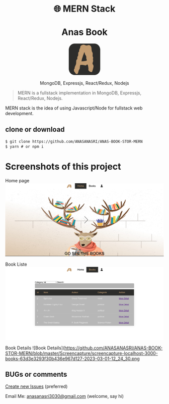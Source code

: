 <h1 align="center">
🌐 MERN Stack
</h1>
<h1 align="center">
Anas Book 
</h1>
<p align="center">
 <img width="100" height="100" src="https://github.com/ANASANASRI/ANAS-BOOK-STOR-MERN/blob/master/frontend/public/logo192.png" />
</p>
<p align="center">
MongoDB, Expressjs, React/Redux, Nodejs
</p>


> MERN is a fullstack implementation in MongoDB, Expressjs, React/Redux, Nodejs.

MERN stack is the idea of using Javascript/Node for fullstack web development.

## clone or download
```terminal
$ git clone https://github.com/ANASANASRI/ANAS-BOOK-STOR-MERN
$ yarn # or npm i
```

# Screenshots of this project

Home page
![Home page](https://github.com/ANASANASRI/ANAS-BOOK-STOR-MERN/blob/master/Screencapture/screencapture-localhost-3000-2023-03-01-12_22_37.png)

Book Liste
![Book Liste](https://github.com/ANASANASRI/ANAS-BOOK-STOR-MERN/blob/master/Screencapture/screencapture-localhost-3000-books-2023-03-01-12_23_53.png)

Book Details
![Book Details](https://github.com/ANASANASRI/ANAS-BOOK-STOR-MERN/blob/master/Screencapture/screencapture-localhost-3000-books-63d3e3293f30b436e967d127-2023-03-01-12_24_30.png

## BUGs or comments

[Create new Issues](https://github.com/ANASANASRI/ANAS-BOOK-STOR-MERN/issues) (preferred)

Email Me: anasanasri3030@gmail.com (welcome, say hi)
